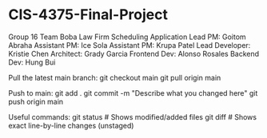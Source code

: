 # CIS-4375-Final-Project
Group 16 Team Boba
Law Firm Scheduling Application
Lead PM: Goitom Abraha
Assistant PM: Ice Sola
Assistant PM: Krupa Patel
Lead Developer: Kristie Chen
Architect: Grady Garcia
Frontend Dev: Alonso Rosales
Backend Dev: Hung Bui


Pull the latest main branch:
git checkout main
git pull origin main

Push to main:
git add .
git commit -m "Describe what you changed here"
git push origin main

Useful commands: git status      # Shows modified/added files
git diff        # Shows exact line-by-line changes (unstaged)
